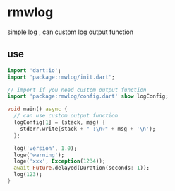 <!-- 本文件由 ./readme.make.md 自动生成，请不要直接修改此文件 -->

# rmwlog

simple log , can custom log output function

## use

```dart
import 'dart:io';
import 'package:rmwlog/init.dart';

// import if you need custom output function
import 'package:rmwlog/config.dart' show logConfig;

void main() async {
  // can use custom output function
  logConfig[1] = (stack, msg) {
    stderr.write(stack + " :\n💀" + msg + '\n');
  };

  log('version', 1.0);
  logw('warning');
  loge('xxx', Exception(1234));
  await Future.delayed(Duration(seconds: 1));
  log(123);
}

```

